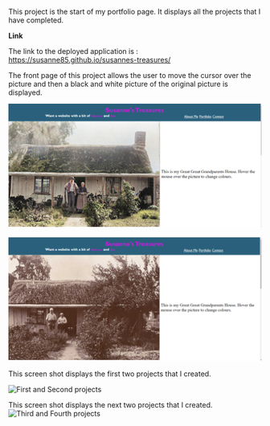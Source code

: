 This project is the start of my portfolio page.  It displays all the projects that I have completed.

**Link**

The link to the deployed application is : https://susanne85.github.io/susannes-treasures/

The front page of this project allows the user to move the cursor over the picture and then a black and white picture of the original picture is displayed.

![Original web page ](./assets/images/1_readme.png)

![Black and white picture of oringal web page](./assets/images/2_readme.png)

This screen shot displays the first two projects that I created.

![First and Second projects](./assets/images/3_3eadme.png)

This screen shot displays the next two projects that I created.
![Third and Fourth projects](./assets/images/4_4eadme.png)
